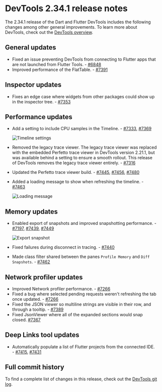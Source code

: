 # DevTools 2.34.1 release notes

The 2.34.1 release of the Dart and Flutter DevTools
includes the following changes among other general improvements.
To learn more about DevTools, check out the
[DevTools overview](/tools/devtools/overview).

## General updates

* Fixed an issue preventing DevTools from connecting to Flutter apps that are not
launched from Flutter Tools. - [#6848](https://github.com/flutter/devtools/issues/6848)
* Improved performance of the FlatTable. -
  [#7391](https://github.com/flutter/devtools/pull/7391)

## Inspector updates

- Fixes an edge case where widgets from other packages could show up in the inspector
  tree. - [#7353](https://github.com/flutter/devtools/pull/7353)

## Performance updates
* Add a setting to include CPU samples in the Timeline. - [#7333](https://github.com/flutter/devtools/pull/7333), [#7369](https://github.com/flutter/devtools/pull/7369)

    ![Timeline settings](tools/devtools/release-notes/images-2.34.1/7369-timeline-settings.png "Timeline settings")

* Removed the legacy trace viewer. The legacy trace viewer was replaced with the
embedded Perfetto trace viewer in DevTools version 2.21.1, but was available
behind a setting to ensure a smooth rollout. This release of DevTools removes
the legacy trace viewer entirely. - [#7316](https://github.com/flutter/devtools/pull/7316)
* Updated the Perfetto trace viewer build. - [#7445](https://github.com/flutter/devtools/pull/7445),
[#7456](https://github.com/flutter/devtools/pull/7456),
[#7480](https://github.com/flutter/devtools/pull/7480)
* Added a loading message to show when refreshing the timeline. - [#7463](https://github.com/flutter/devtools/pull/7463)

    ![Loading message](tools/devtools/release-notes/images-2.34.1/7463-overlay.png "Loading message")

## Memory updates

* Enabled export of snapshots and improved snapshotting
performance. - [#7197](https://github.com/flutter/devtools/pull/7197), [#7439](https://github.com/flutter/devtools/pull/7439), [#7449](https://github.com/flutter/devtools/pull/7449)

    ![Export snapshot](tools/devtools/release-notes/images-2.34.1/7197-export.png "Export snapshot")

* Fixed failures during disconnect in tracing. - [#7440](https://github.com/flutter/devtools/pull/7440)

* Made class filter shared between the panes `Profile Memory` and `Diff Snapshots`. - [#7462](https://github.com/flutter/devtools/pull/7462)

## Network profiler updates

* Improved Network profiler performance. - [#7266](https://github.com/flutter/devtools/pull/7266)
* Fixed a bug where selected pending requests weren't refreshing the tab once updated. - [#7266](https://github.com/flutter/devtools/pull/7266)
* Fixed the JSON viewer so multiline strings are visible in their row, and
  through a tooltip. - [#7389](https://github.com/flutter/devtools/pull/7389)
* Fixed JsonViewer where all of the expanded sections would snap closed. [#7367](https://github.com/flutter/devtools/pull/7367)

## Deep Links tool updates

* Automatically populate a list of Flutter projects from the connected
IDE. - [#7415](https://github.com/flutter/devtools/pull/7415), [#7431](https://github.com/flutter/devtools/pull/7431)

## Full commit history

To find a complete list of changes in this release, check out the
[DevTools git log](https://github.com/flutter/devtools/tree/v2.34.0).
